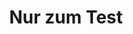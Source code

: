 ---
{"title":"Nur zum Test","tags":["Vegetarisch","Fleisch","Huhn"],"ingredientList":[{"title":"dasdadsads","ingredients":[]}]}
---